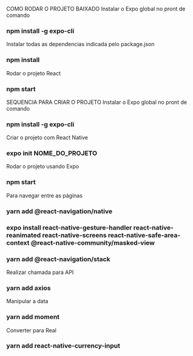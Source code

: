 COMO RODAR O PROJETO BAIXADO
Instalar o Expo global no pront de comando
### npm install -g expo-cli

Instalar todas as dependencias indicada pelo package.json
### npm install

Rodar o projeto React 
### npm start


SEQUENCIA PARA CRIAR O PROJETO
Instalar o Expo global no pront de comando
### npm install -g expo-cli

Criar o projeto com React Native
### expo init NOME_DO_PROJETO

Rodar o projeto usando Expo
### npm start

Para navegar entre as páginas
### yarn add @react-navigation/native
### expo install react-native-gesture-handler react-native-reanimated react-native-screens react-native-safe-area-context @react-native-community/masked-view
### yarn add @react-navigation/stack

Realizar chamada para API
### yarn add axios

Manipular a data
### yarn add moment

Converter para Real
### yarn add react-native-currency-input